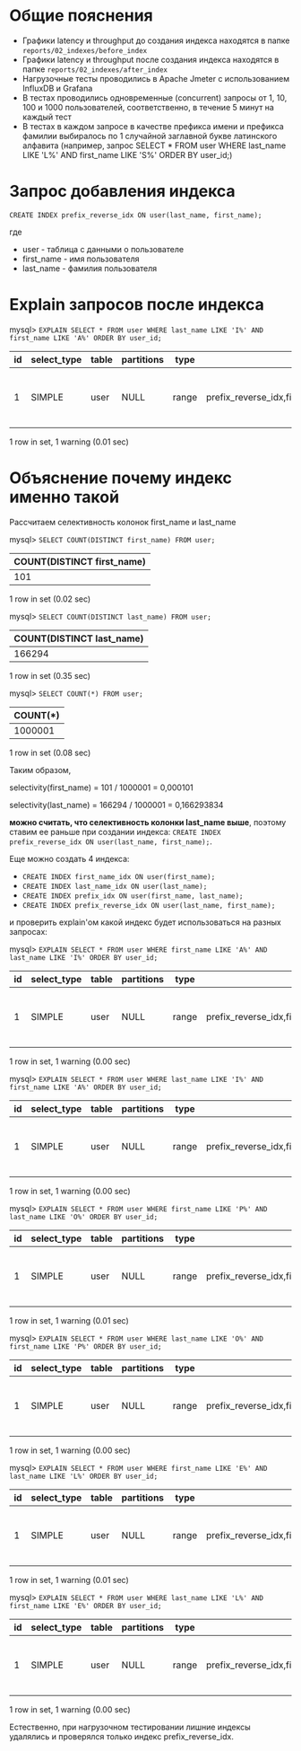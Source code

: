 # Общие пояснения
- Графики latency и throughput до создания индекса находятся в папке `reports/02_indexes/before_index`
- Графики latency и throughput после создания индекса находятся в папке `reports/02_indexes/after_index`
- Нагрузочные тесты проводились в Apache Jmeter с использованием InfluxDB и Grafana
- В тестах проводились одновременные (concurrent) запросы от 1, 10, 100 и 1000 пользователей, соответственно, в течение 5 минут на каждый тест
- В тестах в каждом запросе в качестве префикса имени и префикса фамилии выбиралось по 1 случайной заглавной букве латинского алфавита (например, запрос SELECT * FROM user WHERE last_name LIKE 'L%' AND first_name LIKE 'S%' ORDER BY user_id;)

# Запрос добавления индекса
`CREATE INDEX prefix_reverse_idx ON user(last_name, first_name);`

где 
- user - таблица с данными о пользователе
- first_name - имя пользователя
- last_name - фамилия пользователя

# Explain запросов после индекса
mysql> `EXPLAIN SELECT * FROM user WHERE last_name LIKE 'I%' AND first_name LIKE 'A%' ORDER BY user_id;`

|**id**|**select_type**|**table**|**partitions**|**type**|**possible_keys**|**key**|**key_len**|**ref**|**rows**|**filtered**|**Extra**|
|---|---|---|---|---|---|---|---|---|---|---|---|
|  1 | SIMPLE      | user  | NULL       | range | prefix_reverse_idx,first_name_idx,last_name_idx,prefix_idx | prefix_reverse_idx | 804     | NULL | 28030 |    35.46 | Using index condition; Using filesort |

1 row in set, 1 warning (0.01 sec)

# Объяснение почему индекс именно такой
Рассчитаем селективность колонок first_name и last_name

mysql> `SELECT COUNT(DISTINCT first_name) FROM user;`

|COUNT(DISTINCT first_name)|
|---|
|101|

1 row in set (0.02 sec)

mysql> `SELECT COUNT(DISTINCT last_name) FROM user;`

|COUNT(DISTINCT last_name)|
|-------------------------|
| 166294                  |

1 row in set (0.35 sec)

mysql> `SELECT COUNT(*) FROM user;`

|COUNT(*)|
|-------|
|1000001|

1 row in set (0.08 sec)

Таким образом,

selectivity(first_name) = 101 / 1000001 = 0,000101

selectivity(last_name) = 166294 / 1000001 = 0,166293834

**можно считать, что селективность колонки last_name выше**, поэтому ставим ее раньше при создании индекса:
`CREATE INDEX prefix_reverse_idx ON user(last_name, first_name);`.

Еще можно создать 4 индекса:
- `CREATE INDEX first_name_idx ON user(first_name);`
- `CREATE INDEX last_name_idx ON user(last_name);`
- `CREATE INDEX prefix_idx ON user(first_name, last_name);`
- `CREATE INDEX prefix_reverse_idx ON user(last_name, first_name);`

и проверить explain'ом какой индекс будет использоваться на разных запросах:

mysql> `EXPLAIN SELECT * FROM user WHERE first_name LIKE 'A%' AND last_name LIKE 'I%' ORDER BY user_id;`

| id | select_type | table | partitions | type  | possible_keys                                              | key                | key_len | ref  | rows  | filtered | Extra                                 |
|---|---|---|------------|-------|------------------------------------------------------------|--------------------|---------|------|-------|----------|---------------------------------------|
|  1 | SIMPLE      | user  | NULL       | range | prefix_reverse_idx,first_name_idx,last_name_idx,prefix_idx | prefix_reverse_idx | 804     | NULL | 28030 |    35.46 | Using index condition; Using filesort |

1 row in set, 1 warning (0.00 sec)

mysql> `EXPLAIN SELECT * FROM user WHERE last_name LIKE 'I%' AND first_name LIKE 'A%' ORDER BY user_id;`

| id | select_type | table | partitions | type  | possible_keys                                              | key                | key_len | ref  | rows  | filtered | Extra                                 |
|----|-------------|-------|------------|-------|------------------------------------------------------------|--------------------|---------|------|-------|----------|---------------------------------------|
|  1 | SIMPLE      | user  | NULL       | range | prefix_reverse_idx,first_name_idx,last_name_idx,prefix_idx | prefix_reverse_idx | 804     | NULL | 28030 |    35.46 | Using index condition; Using filesort |

1 row in set, 1 warning (0.00 sec)

mysql> `EXPLAIN SELECT * FROM user WHERE first_name LIKE 'P%' AND last_name LIKE 'O%' ORDER BY user_id;`

| id | select_type | table | partitions | type  | possible_keys                                              | key                | key_len | ref  | rows  | filtered | Extra                                 |
|----|-------------|-------|------------|-------|------------------------------------------------------------|--------------------|---------|------|-------|----------|---------------------------------------|
|  1 | SIMPLE      | user  | NULL       | range | prefix_reverse_idx,first_name_idx,last_name_idx,prefix_idx | prefix_reverse_idx | 804     | NULL | 31668 |     5.70 | Using index condition; Using filesort |

1 row in set, 1 warning (0.01 sec)

mysql> `EXPLAIN SELECT * FROM user WHERE last_name LIKE 'O%' AND first_name LIKE 'P%' ORDER BY user_id;`

| id | select_type | table | partitions | type  | possible_keys                                              | key                | key_len | ref  | rows  | filtered | Extra                                 |
|----|-------------|-------|------------|-------|------------------------------------------------------------|--------------------|---------|------|-------|----------|---------------------------------------|
|  1 | SIMPLE      | user  | NULL       | range | prefix_reverse_idx,first_name_idx,last_name_idx,prefix_idx | prefix_reverse_idx | 804     | NULL | 31668 |     5.70 | Using index condition; Using filesort |

1 row in set, 1 warning (0.00 sec)

mysql> `EXPLAIN SELECT * FROM user WHERE first_name LIKE 'E%' AND last_name LIKE 'L%' ORDER BY user_id;`

| id | select_type | table | partitions | type  | possible_keys                                              | key                | key_len | ref  | rows  | filtered | Extra                                 |
|----|-------------|-------|------------|-------|------------------------------------------------------------|--------------------|---------|------|-------|----------|---------------------------------------|
|  1 | SIMPLE      | user  | NULL       | range | prefix_reverse_idx,first_name_idx,last_name_idx,prefix_idx | prefix_reverse_idx | 804     | NULL | 83272 |    13.21 | Using index condition; Using filesort |

1 row in set, 1 warning (0.01 sec)

mysql> `EXPLAIN SELECT * FROM user WHERE last_name LIKE 'L%' AND first_name LIKE 'E%' ORDER BY user_id;`

| id | select_type | table | partitions | type  | possible_keys                                              | key                | key_len | ref  | rows  | filtered | Extra                                 |
|----|-------------|-------|------------|------|------------------------------------------------------------|--------------------|---------|------|-------|----------|---------------------------------------|
|  1 | SIMPLE      | user  | NULL       | range | prefix_reverse_idx,first_name_idx,last_name_idx,prefix_idx | prefix_reverse_idx | 804     | NULL | 83272 |    13.21 | Using index condition; Using filesort |

1 row in set, 1 warning (0.00 sec)

Естественно, при нагрузочном тестировании лишние индексы удалялись и проверялся только индекс prefix_reverse_idx.